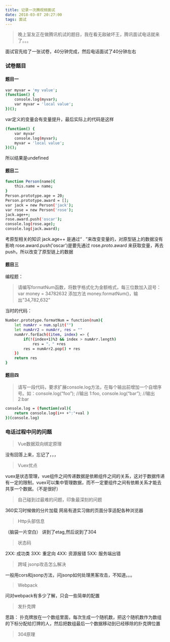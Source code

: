 ```yaml
---
title: 记录一次腾视频面试
date: 2018-03-07 20:27:00
tags: 面试
---
```


> 晚上室友正在做腾讯机试的题目，我在看无敌破坏王，腾讯面试电话就来了。。。

<!--more -->
面试官先给了一张试卷，40分钟完成，然后电话面试了40分钟左右

### 试卷题目
#### 题目一
```bash
var myvar = 'my value';
(function() {
    console.log(myvar);	
    var myvar = 'local value';
})();
```
var定义的变量会有变量提升，最后实际上的代码是这样
```bash
(function() {
    var myvar
    console.log(myvar);	
    myvar = 'local value';
})();
```
所以结果是undefined

#### 题目二
```bash
function Person(name){ 
    this.name = name; 
}
Person.prototype.age = 20;
Person.prototype.award = [];
var jack = new Person('jack');
var rose = new Person('rose');
jack.age++;  
rose.award.push('oscar');
console.log(rose.age);	
console.log(jack.award);   
```

考原型相关的知识
jack.age++ 是通过“ . ”来改变变量的，对原型链上的数据没有影响
rose.award.push('oscar')是要先通过 rose._proto_.award 来获取变量，再去push，所以改变了原型链上的数据

#### 题目三
编程题：
> 请编写formatNum函数，将数字格式化为金额格式，每三位数加入逗号：var money = 34782632 添加方法 money.formatNum()，输出"34,782,632"

当时的代码：
```bash
Number.prototype.formatNum = function(num){
    let numArr = num.split("")
    let numArr2 = numArr, res = ""
    numArr.forEach((item, index) => {
        if(!(index+1)%3 && index > numArr.length)
            res = "，" +res
        res = numArr2.pop() + res
    })
    return res
}
```

#### 题目四
> 请写一段代码，要求扩展console.log方法，在每个输出前增加一个自增序号。如：console.log(“foo”);	//输出 1:foo, console.log(“bar”);	//输出 2:bar

```bash
console.log = (function(val){
    return console.log(i++ +":"+val )
})(console.log)
```
### 电话过程中问的问题
> Vue数据双向绑定原理

没有回答上来，忘记了，，，
> Vuex优点

vuex是状态管理，vue组件之间传递数据是依赖组件之间的关系，这对于数据传递有一定的限制，vuex可以集中管理数据，而不一定要组件之间有依赖关系才能去共享一个数据。（不是很好）
> 自己碰到过最难的问题，印象最深刻的问题

360实习时候做的分片加载
网易有道实习做的页面分享适配各种浏览器
> Http头部信息

（脑袋一片空白）
讲到了etag,然后说到了304
> 状态码

2XX: 成功类
3XX: 重定向
4XX: 资源报错
5XX: 服务端出错
> 跨域 jsonp攻击怎么解决

一般用cors和jsonp方法，问jsonp如何处理黑客攻击，不知道。。。
> Webpack

问对webpack有多少了解，只会一些简单的配置
> 发扑克牌

思路： 扑克牌放在一个数组里面，每次生成一个随机数，把这个随机数作为数组的下标分配给打牌的人，然后把数组最后一个数据移动到已经移除的扑克牌位置
> 304原理